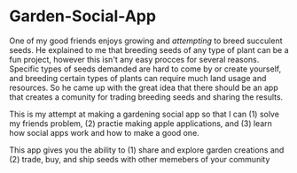 # Garden-Social-App

One of my good friends enjoys growing and *attempting* to breed succulent seeds. He explained to me that breeding seeds of any type of plant can be a fun project, however this isn't any easy procces for several reasons. Specific types of seeds demanded are hard to come by or create yourself, and breeding certain types of plants can require much land usage and resources. So he came up with the great idea that there should be an app that creates a comunity for trading breeding seeds and sharing the results.

This is my attempt at making a gardening social app so that I can (1) solve my friends problem, (2) practie making apple applications, and (3) learn how social apps work and how to make a good one.

This app gives you the ability to (1) share and explore garden creations and (2) trade, buy, and ship seeds with other memebers of your community
